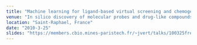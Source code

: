 ```yaml
---
title: "Machine learning for ligand-based virtual screening and chemogenomics"
venue: "In silico discovery of molecular probes and drug-like compounds: Success & Challenges INSERM workshop"
location: "Saint-Raphael, France"
date: "2010-3-25"
slides: "https://members.cbio.mines-paristech.fr/~jvert/talks/100325frejus/frejus.pdf"
---
```

